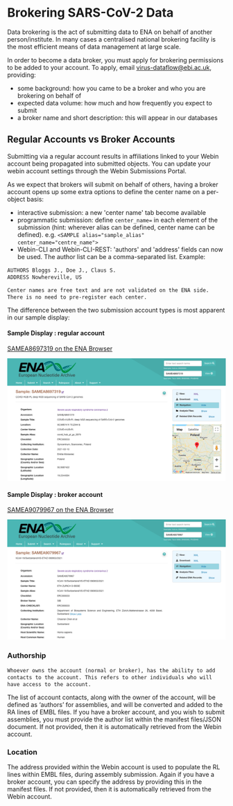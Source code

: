 # Brokering SARS-CoV-2 Data

Data brokering is the act of submitting data to ENA on behalf of another person/institute. In many cases a centralised national brokering facility is the most efficient means of data management at large scale.

In order to become a data broker, you must apply for brokering permissions to be added to your account. To apply, email virus-dataflow@ebi.ac.uk, providing:
- some background: how you came to be a broker and who you are brokering on behalf of
- expected data volume: how much and how frequently you expect to submit
- a broker name and short description: this will appear in our databases

## Regular Accounts vs Broker Accounts

Submitting via a regular account results in affiliations linked to your Webin account being propagated into submitted objects. You can update your webin account settings through the Webin Submissions Portal.

As we expect that brokers will submit on behalf of others, having a broker account opens up some extra options to define the center name on a per-object basis:
- interactive submission: a new 'center name' tab become available 
- programmatic submission: define `center_name=` in each element of the submission (hint: wherever alias can be defined, center name can be defined). e.g. `<SAMPLE alias="sample_alias" center_name="centre_name">`
- Webin-CLI and Webin-CLI-REST: 'authors' and 'address' fields can now be used. The author list can be a comma-separated list. Example:
```
AUTHORS Bloggs J., Doe J., Claus S.
ADDRESS Nowhereville, US
``` 

```{note}
Center names are free text and are not validated on the ENA side. There is no need to pre-register each center.
```

The difference between the two submission account types is most apparent in our sample display:

#### Sample Display : regular account
[SAMEA8697319 on the ENA Browser](https://www.ebi.ac.uk/ena/browser/view/SAMEA8697319)

![](../images/sample.non-broker.png)

#### Sample Display : broker account
[SAMEA9079967 on the ENA Browser](https://www.ebi.ac.uk/ena/browser/view/SAMEA9079967)

![](../images/sample.broker.png)


### Authorship
```{tip}
Whoever owns the account (normal or broker), has the ability to add contacts to the account. This refers to other individuals who will have access to the account. 
```
The list of account contacts, along with the owner of the account, will be defined as ‘authors’ for assemblies, and will be converted and added to the RA lines of EMBL files. If you have a broker account, and you wish to submit assemblies, you must provide the author list within the manifest files/JSON document. If not provided, then it is automatically retrieved from the Webin account.

### Location
The address provided within the Webin account is used to populate the RL lines within EMBL files, during assembly submission. Again if you have a broker account, you can specify the address by providing this in the manifest files. If not provided, then it is automatically retrieved from the Webin account.
